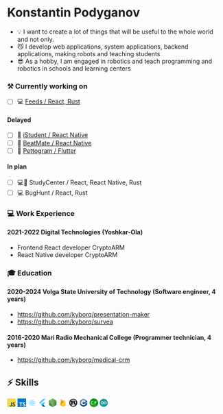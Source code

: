 # Konstantin Podyganov

- 💡 I want to create a lot of things that will be useful to the whole world and not only. 
- 😼 I develop web applications, system applications, backend applications, making robots and teaching students
- 😎 As a hobby, I am engaged in robotics and teach programming and robotics in schools and learning centers

### ⚒️ Currently working on 

- [ ] 💻 [Feeds / React, Rust](https://github.com/kyborq/feeds-frontend)

#### Delayed
- [ ] 📱 [iStudent / React Native](https://github.com/kyborq/iStudent)
- [ ] 📱 [BeatMate / React Native](https://github.com/kyborq/BeatMate)
- [ ] 📱 [Pettogram / Flutter](https://github.com/kyborq/Pettogram)

#### In plan

- [ ] 💻📱 StudyCenter / React, React Native, Rust
- [ ] 💻 BugHunt / React, Rust

### 💻 Work Experience

#### 2021-2022 Digital Technologies (Yoshkar-Ola)

* Frontend React developer CryptoARM
* React Native developer CryptoARM

### 🎓 Education

#### 2020-2024 **Volga State University of Technology** (Software engineer, 4 years)

  * https://github.com/kyborq/presentation-maker
  * https://github.com/kyborq/survea
 
#### 2016-2020 **Mari Radio Mechanical College** (Programmer technician, 4 years)

  * https://github.com/kyborq/medical-crm

## ⚡ Skills

<code><img height="20" src="https://raw.githubusercontent.com/github/explore/80688e429a7d4ef2fca1e82350fe8e3517d3494d/topics/javascript/javascript.png"></code>
<code><img height="20" src="https://raw.githubusercontent.com/github/explore/80688e429a7d4ef2fca1e82350fe8e3517d3494d/topics/typescript/typescript.png"></code>
<code><img height="20" src="https://raw.githubusercontent.com/github/explore/80688e429a7d4ef2fca1e82350fe8e3517d3494d/topics/react/react.png"></code>
<code><img height="20" src="https://raw.githubusercontent.com/github/explore/80688e429a7d4ef2fca1e82350fe8e3517d3494d/topics/flutter/flutter.png"></code>
<code><img height="20" src="https://raw.githubusercontent.com/github/explore/80688e429a7d4ef2fca1e82350fe8e3517d3494d/topics/nodejs/nodejs.png"></code>
<code><img height="20" src="https://raw.githubusercontent.com/github/explore/80688e429a7d4ef2fca1e82350fe8e3517d3494d/topics/firebase/firebase.png"></code>
<code><img height="20" src="https://raw.githubusercontent.com/github/explore/80688e429a7d4ef2fca1e82350fe8e3517d3494d/topics/rust/rust.png"></code>
<code><img height="20" src="https://raw.githubusercontent.com/github/explore/80688e429a7d4ef2fca1e82350fe8e3517d3494d/topics/cpp/cpp.png"></code>
<code><img height="20" src="https://raw.githubusercontent.com/github/explore/80688e429a7d4ef2fca1e82350fe8e3517d3494d/topics/csharp/csharp.png"></code>
<code><img height="20" src="https://raw.githubusercontent.com/github/explore/80688e429a7d4ef2fca1e82350fe8e3517d3494d/topics/arduino/arduino.png"></code>
